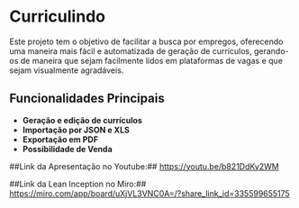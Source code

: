 # Curriculindo

Este projeto tem o objetivo de facilitar a busca por empregos, oferecendo uma maneira mais fácil e automatizada de geração de currículos, gerando-os de maneira que sejam facilmente lidos em plataformas de vagas e que sejam visualmente agradáveis.


## Funcionalidades Principais

- **Geração e edição de currículos** 
- **Importação por JSON e XLS** 
- **Exportação em PDF** 
- **Possibilidade de Venda** 


##Link da Apresentação no Youtube:##
https://youtu.be/b821DdKy2WM

##Link da Lean Inception no Miro:##
https://miro.com/app/board/uXjVL3VNC0A=/?share_link_id=335599655175